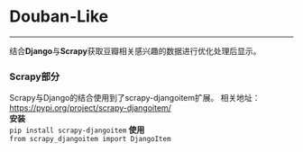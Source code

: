 # Douban-Like
-----------------
结合**Django**与**Scrapy**获取豆瓣相关感兴趣的数据进行优化处理后显示。
### Scrapy部分
Scrapy与Django的结合使用到了scrapy-djangoitem扩展。
相关地址：https://pypi.org/project/scrapy-djangoitem/  
**安装**  
```pip install scrapy-djangoitem```
**使用**  
 ```from scrapy_djangoitem import DjangoItem```
 
 
